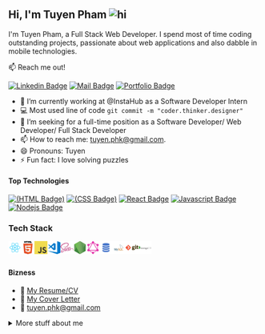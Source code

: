## Hi, I'm Tuyen Pham <img src="https://user-images.githubusercontent.com/1303154/88677602-1635ba80-d120-11ea-84d8-d263ba5fc3c0.gif" width="28px" alt="hi">

I'm Tuyen Pham, a Full Stack Web Developer. I spend most of time coding outstanding projects, passionate about web applications and also dabble in mobile technologies.

:mailbox: Reach me out!

[![Linkedin Badge](https://img.shields.io/badge/-TPham-0e76a8?style=flat&labelColor=0e76a8&logo=linkedin&logoColor=white)](https://www.linkedin.com/in/tuyen-pham-72246b158/) [![Mail Badge](https://img.shields.io/badge/-TPham-c0392b?style=flat&labelColor=c0392b&logo=gmail&logoColor=white)](mailto:tuyen.phk@gmail.com) [![Portfolio Badge](https://img.shields.io/badge/portfolio-TPham-brightgreen)](https://tpham-portfolio.netlify.app/)

<!-- TODO: Introduction -->

- 🔭 I’m currently working at @InstaHub as a Software Developer Intern
- :computer: Most used line of code `git commit -m "coder.thinker.designer"`
- 🤔 I’m seeking for a full-time position as a Software Developer/ Web Developer/ Full Stack Developer
- 📫 How to reach me: tuyen.phk@gmail.com.
- 😄 Pronouns: Tuyen
- ⚡ Fun fact: I love solving puzzles

#### Top Technologies

<!-- TODO: Make technologies links takes you to repositories -->
[![(HTML Badge)](https://img.shields.io/badge/-HTML-orange?style=for-the-badge&labelColor=black&logo=node.js&logoColor=orange)](#)
[![(CSS Badge)](https://img.shields.io/badge/-CSS-blue?style=for-the-badge&labelColor=black&logo=node.js&logoColor=blue)](#)
[![React Badge](https://img.shields.io/badge/-React-61DBFB?style=for-the-badge&labelColor=black&logo=react&logoColor=61DBFB)](#) [![Javascript Badge](https://img.shields.io/badge/-Javascript-F0DB4F?style=for-the-badge&labelColor=black&logo=javascript&logoColor=F0DB4F)](#) [![Nodejs Badge](https://img.shields.io/badge/-Nodejs-3C873A?style=for-the-badge&labelColor=black&logo=node.js&logoColor=3C873A)](#) 

### Tech Stack

<img align="left" alt="React" width="26px" src="https://raw.githubusercontent.com/github/explore/80688e429a7d4ef2fca1e82350fe8e3517d3494d/topics/react/react.png" />

<img align="left" alt="HTML5" width="26px" src="https://raw.githubusercontent.com/github/explore/80688e429a7d4ef2fca1e82350fe8e3517d3494d/topics/html/html.png" />

<img align="left" alt="JavaScript" width="26px" src="https://raw.githubusercontent.com/github/explore/80688e429a7d4ef2fca1e82350fe8e3517d3494d/topics/javascript/javascript.png" />

<img align="left" alt="Visual Studio Code" width="26px" src="https://raw.githubusercontent.com/github/explore/80688e429a7d4ef2fca1e82350fe8e3517d3494d/topics/visual-studio-code/visual-studio-code.png" />

<img align="left" alt="Sass" width="26px" src="https://raw.githubusercontent.com/github/explore/80688e429a7d4ef2fca1e82350fe8e3517d3494d/topics/sass/sass.png" />

<img align="left" alt="Node.js" width="26px" src="https://raw.githubusercontent.com/github/explore/80688e429a7d4ef2fca1e82350fe8e3517d3494d/topics/nodejs/nodejs.png" />

<img align="left" alt="GraphQL" width="26px" src="https://raw.githubusercontent.com/github/explore/80688e429a7d4ef2fca1e82350fe8e3517d3494d/topics/graphql/graphql.png" />

<img align="left" alt="SQL" width="26px" src="https://raw.githubusercontent.com/github/explore/80688e429a7d4ef2fca1e82350fe8e3517d3494d/topics/sql/sql.png" />

<img align="left" alt="MySQL" width="26px" src="https://raw.githubusercontent.com/github/explore/80688e429a7d4ef2fca1e82350fe8e3517d3494d/topics/mysql/mysql.png" />

<img align="left" alt="Git" width="26px" src="https://raw.githubusercontent.com/github/explore/80688e429a7d4ef2fca1e82350fe8e3517d3494d/topics/git/git.png" />

<img align="left" alt="MongoDB" width="26px" src="https://raw.githubusercontent.com/github/explore/80688e429a7d4ef2fca1e82350fe8e3517d3494d/topics/mongodb/mongodb.png" />

<br />
<br />

#### Bizness
- :paperclip: [My Resume/CV](document/TuyenPham_Resume.pdf)
- :notebook: [My Cover Letter](document/CoverLetter_TuyenPham.docx)
- :email: tuyen.phk@gmail.com


<details>
<summary>
  More stuff about me
</summary>

<br >

I am recently graduated of Temple University with a Bachelor's degree in Computer science and a minor in Mathematics, with inspiration to become a Full Stack Developer. During university time, I worked as an undergraduate research assistant to build an AWS lambda web application with Professor Xiaojang Du. Prior to graduating until now, I joined InstaHub as a Web Development intern, specializing in web application development, worked both front-end and back-end in React, Node, Express, MySQL, AWS.

I have a great passion for photoshop and have taken a class Designing at Temple University, focusing on Adobe Illustrator, Adobe Photoshop, and Adobe Indesign. Having experience in photoshop, I plan to make photoshop editing production my long-term hobby and (hopefully) a secondary job. 

</details>

